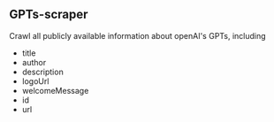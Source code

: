 ## GPTs-scraper

Crawl all publicly available information about openAI's GPTs, including

- title
- author
- description
- logoUrl
- welcomeMessage
- id
- url
